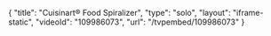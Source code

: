 {
    "title": "Cuisinart&reg; Food Spiralizer",
    "type": "solo",
    "layout": "iframe-static",
    "videoId": "109986073",
    "url": "\/tvpembed\/109986073"
}